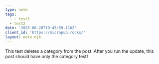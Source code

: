 ```yaml
---
type: note
tags:
  - - test1
  - test2
date: '2025-08-20T19:45:59.116Z'
client_id: 'https://micropub.rocks/'
layout: note.njk
---
```

This test deletes a category from the post. After you run the update, this post should have only the category test1.
